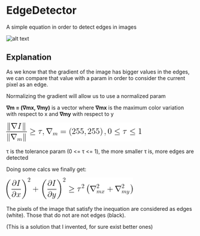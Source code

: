 # EdgeDetector

A simple equation in order to detect edges in images

![alt text](https://github.com/MorcilloSanz/EdgeDetector/blob/main/img/demo.png)

## Explanation

As we know that the gradient of the image has bigger values in the edges, we can compare that value with a param in order to consider the current pixel as an edge.

Normalizing the gradient will allow us to use a normalized param

**∇m = (∇mx, ∇my)** is a vector where **∇mx** is the maximum color variation with respect to x and **∇my** with respect to y

![alt text](https://github.com/MorcilloSanz/EdgeDetector/blob/main/img/filterDefinition.png)

τ is the tolerance param (0 <= τ <= 1), the more smaller τ is, more edges are detected

Doing some calcs we finally get:

![alt text](https://github.com/MorcilloSanz/EdgeDetector/blob/main/img/filterInequation.png)

The pixels of the image that satisfy the inequation are considered as edges (white). Those that do not are not edges (black).

(This is a solution that I invented, for sure exist better ones)